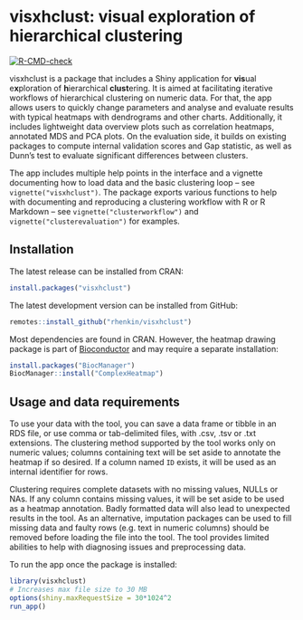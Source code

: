 
<!-- README.md is generated from README.Rmd. Please edit that file -->

# visxhclust: visual exploration of hierarchical clustering

<!-- badges: start -->

[![R-CMD-check](https://github.com/rhenkin/visxhclust/workflows/R-CMD-check/badge.svg)](https://github.com/rhenkin/visxhclust/actions)
<!-- badges: end -->

visxhclust is a package that includes a Shiny application for **vis**ual
e**x**ploration of **h**ierarchical **clust**ering. It is aimed at
facilitating iterative workflows of hierarchical clustering on numeric
data. For that, the app allows users to quickly change parameters and
analyse and evaluate results with typical heatmaps with dendrograms and
other charts. Additionally, it includes lightweight data overview plots
such as correlation heatmaps, annotated MDS and PCA plots. On the
evaluation side, it builds on existing packages to compute internal
validation scores and Gap statistic, as well as Dunn’s test to evaluate
significant differences between clusters.

The app includes multiple help points in the interface and a vignette
documenting how to load data and the basic clustering loop – see
`vignette("visxhclust")`. The package exports various functions to help
with documenting and reproducing a clustering workflow with R or R
Markdown – see `vignette("clusterworkflow")` and
`vignette("clusterevaluation")` for examples.

## Installation

The latest release can be installed from CRAN:

``` r
install.packages("visxhclust")
```

The latest development version can be installed from GitHub:

``` r
remotes::install_github("rhenkin/visxhclust")
```

Most dependencies are found in CRAN. However, the heatmap drawing
package is part of [Bioconductor](http://www.bioconductor.org/) and may
require a separate installation:

``` r
install.packages("BiocManager")
BiocManager::install("ComplexHeatmap")
```

## Usage and data requirements

To use your data with the tool, you can save a data frame or tibble in
an RDS file, or use comma or tab-delimited files, with .csv, .tsv or
.txt extensions. The clustering method supported by the tool works only
on numeric values; columns containing text will be set aside to annotate
the heatmap if so desired. If a column named `ID` exists, it will be
used as an internal identifier for rows.

Clustering requires complete datasets with no missing values, NULLs or
NAs. If any column contains missing values, it will be set aside to be
used as a heatmap annotation. Badly formatted data will also lead to
unexpected results in the tool. As an alternative, imputation packages
can be used to fill missing data and faulty rows (e.g. text in numeric
columns) should be removed before loading the file into the tool. The
tool provides limited abilities to help with diagnosing issues and
preprocessing data.

To run the app once the package is installed:

``` r
library(visxhclust)
# Increases max file size to 30 MB
options(shiny.maxRequestSize = 30*1024^2
run_app()
```
